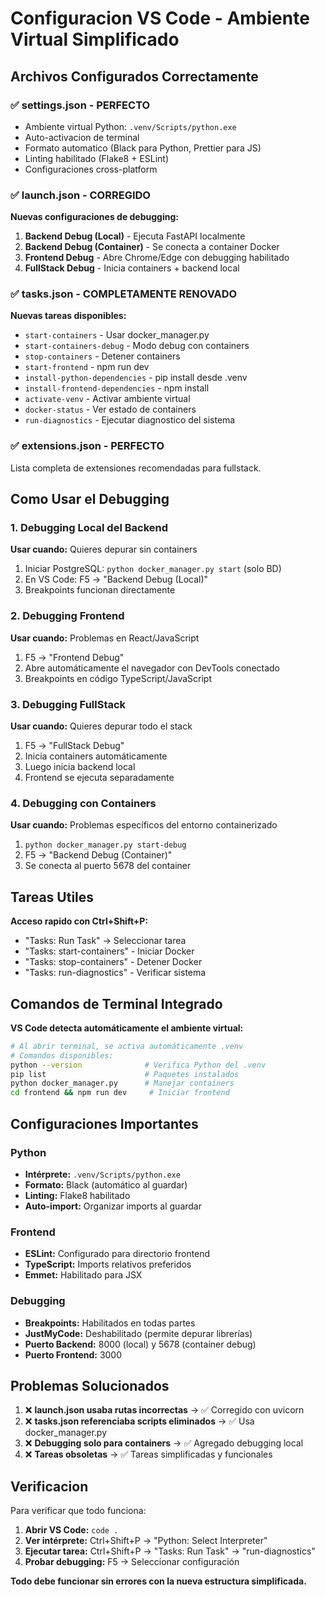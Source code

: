 # Configuracion VS Code - Ambiente Virtual Simplificado

## Archivos Configurados Correctamente

### ✅ settings.json - PERFECTO
- Ambiente virtual Python: `.venv/Scripts/python.exe`
- Auto-activacion de terminal
- Formato automatico (Black para Python, Prettier para JS)
- Linting habilitado (Flake8 + ESLint)
- Configuraciones cross-platform

### ✅ launch.json - CORREGIDO
**Nuevas configuraciones de debugging:**

1. **Backend Debug (Local)** - Ejecuta FastAPI localmente
2. **Backend Debug (Container)** - Se conecta a container Docker  
3. **Frontend Debug** - Abre Chrome/Edge con debugging habilitado
4. **FullStack Debug** - Inicia containers + backend local

### ✅ tasks.json - COMPLETAMENTE RENOVADO
**Nuevas tareas disponibles:**

- `start-containers` - Usar docker_manager.py
- `start-containers-debug` - Modo debug con containers
- `stop-containers` - Detener containers
- `start-frontend` - npm run dev
- `install-python-dependencies` - pip install desde .venv
- `install-frontend-dependencies` - npm install
- `activate-venv` - Activar ambiente virtual
- `docker-status` - Ver estado de containers
- `run-diagnostics` - Ejecutar diagnostico del sistema

### ✅ extensions.json - PERFECTO
Lista completa de extensiones recomendadas para fullstack.

## Como Usar el Debugging

### 1. Debugging Local del Backend

**Usar cuando:** Quieres depurar sin containers

1. Iniciar PostgreSQL: `python docker_manager.py start` (solo BD)
2. En VS Code: F5 -> "Backend Debug (Local)"
3. Breakpoints funcionan directamente

### 2. Debugging Frontend  

**Usar cuando:** Problemas en React/JavaScript

1. F5 -> "Frontend Debug"
2. Abre automáticamente el navegador con DevTools conectado
3. Breakpoints en código TypeScript/JavaScript

### 3. Debugging FullStack

**Usar cuando:** Quieres depurar todo el stack

1. F5 -> "FullStack Debug"
2. Inicia containers automáticamente
3. Luego inicia backend local
4. Frontend se ejecuta separadamente

### 4. Debugging con Containers

**Usar cuando:** Problemas específicos del entorno containerizado

1. `python docker_manager.py start-debug`
2. F5 -> "Backend Debug (Container)"
3. Se conecta al puerto 5678 del container

## Tareas Utiles

**Acceso rapido con Ctrl+Shift+P:**

- "Tasks: Run Task" -> Seleccionar tarea
- "Tasks: start-containers" - Iniciar Docker
- "Tasks: stop-containers" - Detener Docker
- "Tasks: run-diagnostics" - Verificar sistema

## Comandos de Terminal Integrado

**VS Code detecta automáticamente el ambiente virtual:**

```bash
# Al abrir terminal, se activa automáticamente .venv
# Comandos disponibles:
python --version              # Verifica Python del .venv
pip list                      # Paquetes instalados
python docker_manager.py      # Manejar containers
cd frontend && npm run dev     # Iniciar frontend
```

## Configuraciones Importantes

### Python
- **Intérprete:** `.venv/Scripts/python.exe` 
- **Formato:** Black (automático al guardar)
- **Linting:** Flake8 habilitado
- **Auto-import:** Organizar imports al guardar

### Frontend
- **ESLint:** Configurado para directorio frontend
- **TypeScript:** Imports relativos preferidos
- **Emmet:** Habilitado para JSX

### Debugging
- **Breakpoints:** Habilitados en todas partes
- **JustMyCode:** Deshabilitado (permite depurar librerías)
- **Puerto Backend:** 8000 (local) y 5678 (container debug)
- **Puerto Frontend:** 3000

## Problemas Solucionados

1. ❌ **launch.json usaba rutas incorrectas** -> ✅ Corregido con uvicorn
2. ❌ **tasks.json referenciaba scripts eliminados** -> ✅ Usa docker_manager.py
3. ❌ **Debugging solo para containers** -> ✅ Agregado debugging local  
4. ❌ **Tareas obsoletas** -> ✅ Tareas simplificadas y funcionales

## Verificacion

Para verificar que todo funciona:

1. **Abrir VS Code:** `code .`
2. **Ver intérprete:** Ctrl+Shift+P -> "Python: Select Interpreter" 
3. **Ejecutar tarea:** Ctrl+Shift+P -> "Tasks: Run Task" -> "run-diagnostics"
4. **Probar debugging:** F5 -> Seleccionar configuración

**Todo debe funcionar sin errores con la nueva estructura simplificada.**